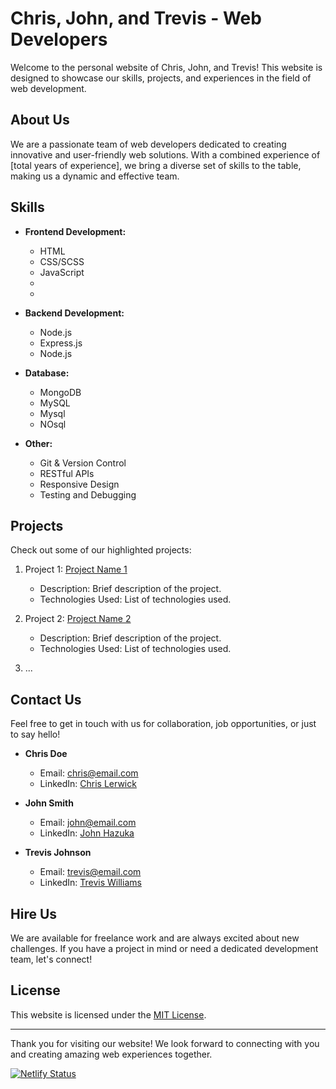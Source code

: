 # Chris, John, and Trevis - Web Developers

Welcome to the personal website of Chris, John, and Trevis! This website is designed to showcase our skills, projects, and experiences in the field of web development.

## About Us

We are a passionate team of web developers dedicated to creating innovative and user-friendly web solutions. With a combined experience of [total years of experience], we bring a diverse set of skills to the table, making us a dynamic and effective team.

## Skills

- **Frontend Development:**
  - HTML
  - CSS/SCSS
  - JavaScript
  - 
  - 

- **Backend Development:**
  - Node.js
  - Express.js
  - Node.js

- **Database:**
  - MongoDB
  - MySQL
  - Mysql
  - NOsql

- **Other:**
  - Git & Version Control
  - RESTful APIs
  - Responsive Design
  - Testing and Debugging

## Projects

Check out some of our highlighted projects:

1. Project 1: [Project Name 1](link-to-project1)
   - Description: Brief description of the project.
   - Technologies Used: List of technologies used.

2. Project 2: [Project Name 2](link-to-project2)
   - Description: Brief description of the project.
   - Technologies Used: List of technologies used.

3. ...

## Contact Us

Feel free to get in touch with us for collaboration, job opportunities, or just to say hello!

- **Chris Doe**
  - Email: chris@email.com
  - LinkedIn: [Chris Lerwick](linkedin-link)

- **John Smith**
  - Email: john@email.com
  - LinkedIn: [John Hazuka](linkedin-link)

- **Trevis Johnson**
  - Email: trevis@email.com
  - LinkedIn: [Trevis Williams](linkedin-link)

## Hire Us

We are available for freelance work and are always excited about new challenges. If you have a project in mind or need a dedicated development team, let's connect!

## License

This website is licensed under the [MIT License](LICENSE).

---

Thank you for visiting our website! We look forward to connecting with you and creating amazing web experiences together.

[![Netlify Status](https://api.netlify.com/api/v1/badges/db2b3ff0-c678-4fa4-a3ca-47c3c0a05589/deploy-status)](https://app.netlify.com/sites/3nw/deploys)